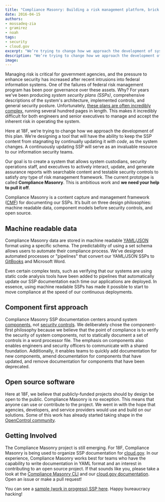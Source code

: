 ```yaml
---
title: "Compliance Masonry: Building a risk management platform, brick by brick"
date: 2016-04-15
authors:
- mossadeq-zia
- gramirez
- noah
tags:
- security
- cloud.gov
excerpt: "We’re trying to change how we approach the development of system security plans. Our goal is to create a system that allows system custodians, security operations staff, and executives to actively interact, update, and generate assurance reports with searchable content and testable security controls to satisfy any type of risk management framework. The current prototype is called Compliance Masonry."
description: "We’re trying to change how we approach the development of system security plans. Our goal is to create a system that allows system custodians, security operations staff, and executives to actively interact, update, and generate assurance reports with searchable content and testable security controls to satisfy any type of risk management framework. The current prototype is called Compliance Masonry."
image:
---
```


Managing risk is critical for government agencies, and the pressure to enhance security has increased after recent intrusions into federal information systems. One of the failures of federal risk management program has been poor governance over these assets. Why? For years we've been producing _system security plans (SSPs)_, comprehensive descriptions of the system's architecture, implemented controls, and general security posture. Unfortunately, [these plans are often incredibly complex](https://18f.gsa.gov/2015/11/04/complexity-is-the-adversary/), running several hundred pages in length. This makes it incredibly difficult for both engineers and senior executives to manage and accept the inherent risk in operating the system.

Here at 18F, we’re trying to change how we approach the development of this plan. We’re designing a tool that will have the ability to keep the SSP content from stagnating by continually updating it *with code*, as the system changes. A continuously updating SSP will serve as an invaluable resource to our information security teams.

Our goal is to create a system that allows system custodians, security operations staff, and executives to actively interact, update, and generate assurance reports with searchable content and testable security controls to satisfy _any_ type of risk management framework. The current prototype is called **Compliance Masonry**. This is ambitious work and **we need your help to pull it off**.

Compliance Masonry is a content capture and management framework ([CMF](https://en.wikipedia.org/wiki/List_of_content_management_frameworks)) for documenting our SSPs. It’s built on three design philosophies: machine readable data, component models before security controls, and open source.

## Machine readable data

Compliance Masonry data are stored in machine readable [YAML](https://en.wikipedia.org/wiki/YAML)/[JSON](https://en.wikipedia.org/wiki/JSON) format using a specific schema. The predictability of using a set schema allows users to automate their compliance process. We’ve designed automated processes or "pipelines" that convert our YAML/JSON SSPs to [GitBooks](https://www.gitbook.com/) and Microsoft Word.

Even certain complex tests, such as verifying that our systems are using static code analysis tools have been added to pipelines that automatically update our SSP documentation each time our applications are deployed. In essence, using machine readable SSPs has made it possible to start to move compliance at the speed of our continuous deployments.

## Component first approach

Compliance Masonry SSP documentation centers around system [components](https://en.wikipedia.org/wiki/Component-based_software_engineering), not [security controls](https://en.wikipedia.org/wiki/Security_controls). We deliberately chose the component-first philosophy because we believe that the point of compliance is to verify the security of system components, not to statically document a set of controls in a word processor file. The emphasis on components also enables engineers and security officers to communicate with a shared foundation. Additionally, it enables teams to quickly add documentation for new components, amend documentation for components that have updated, and remove documentation for components that have been deprecated.

## Open source software

Here at 18F, we believe that publicly-funded projects should by design be open to the public. Compliance Masonry is no exception. This means that anyone can use or contribute to the project. We went in with the hope that agencies, developers, and service providers would use and build on our solutions. Some of this work has already started taking shape in the [OpenControl community](https://github.com/opencontrol).

## Getting Involved

The Compliance Masonry project is still emerging. For 18F, Compliance Masonry is being used to organize SSP documentation for [cloud.gov](https://cloud.gov). In our experience, Compliance Masonry works best for teams who have the capability to write documentation in YAML format and an interest in contributing to an open source project. If that sounds like you, please take a look at the [Compliance Masonry CLI](https://github.com/opencontrol/compliance-masonry) and our [cloud.gov documentation](https://github.com/18F/cg-compliance). Open an issue or make a pull request!

You can see a [sample (work in progress) SSP here](https://compliance.cloud.gov/).
Happy bureaucracy hacking!
